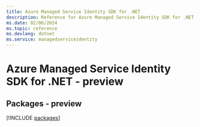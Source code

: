 ```yaml
---
title: Azure Managed Service Identity SDK for .NET
description: Reference for Azure Managed Service Identity SDK for .NET
ms.date: 02/06/2024
ms.topic: reference
ms.devlang: dotnet
ms.service: managedserviceidentity
---
```

# Azure Managed Service Identity SDK for .NET - preview
## Packages - preview
[!INCLUDE [packages](managed-service-identity-index.md)]